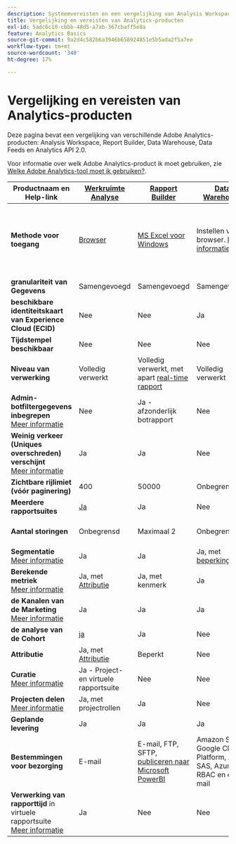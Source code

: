 ```yaml
---
description: Systeemvereisten en een vergelijking van Analysis Workspace, Report Builder, Data Warehouse en Data Workbench
title: Vergelijking en vereisten van Analytics-producten
exl-id: 5adc6c10-cbbb-48d5-a7ab-367cbaff5e8a
feature: Analytics Basics
source-git-commit: 9a2d4c582b6a3946b658924851e5b5ada2f5a7ee
workflow-type: tm+mt
source-wordcount: '340'
ht-degree: 17%

---
```


# Vergelijking en vereisten van Analytics-producten

Deze pagina bevat een vergelijking van verschillende Adobe Analytics-producten: Analysis Workspace, Report Builder, Data Warehouse, Data Feeds en Analytics API 2.0.

Voor informatie over welk Adobe Analytics-product ik moet gebruiken, zie [Welke Adobe Analytics-tool moet ik gebruiken?](/help/analyze/get-started/which-analytics-tool.md).

| Productnaam en Help-link | [Werkruimte Analyse](/help/analyze/analysis-workspace/home.md) | [Rapport Builder](/help/analyze/report-builder/rb-overview.md) | [Data Warehouse](/help/export/data-warehouse/data-warehouse.md) | [Gegevensfeeds](/help/export/analytics-data-feed/data-feed-overview.md) | [Analytische API 2.0](https://www.adobe.io/apis/experiencecloud/analytics/docs.html) |
|---|---|---|---|---|---|
| **Methode voor toegang** | [Browser](/help/analyze/get-started/sys-reqs.md) | [MS Excel voor Windows](/help/analyze/legacy-report-builder/setup/system-requirements.md) | Instellen via de browser. [Meer informatie](/help/analyze/get-started/sys-reqs.md) | Instellen via de browser. [Meer informatie](/help/export/analytics-data-feed/data-feed-overview.md) | RESTful API-hulpmiddelen. Meld u aan met Adobe Developer-gegevens. [Meer informatie](https://developer.adobe.com/analytics-apis/docs/2.0/) |
| **granulariteit van Gegevens** | Samengevoegd | Samengevoegd | Samengevoegd | Actief | Samengevoegd |
| **beschikbare identiteitskaart van Experience Cloud (ECID)** | Nee | Nee | Ja | Ja | Nee |
| **Tijdstempel beschikbaar** | Nee | Nee | Nee | Ja | Nee |
| **Niveau van verwerking** | Volledig verwerkt | Volledig verwerkt, met apart [real-time rapport](/help/admin/admin/c-manage-report-suites/c-edit-report-suites/realtime/realtime.md) | Volledig verwerkt | Volledig verwerkt | Volledig verwerkt |
| **Admin-botfiltergegevens inbegrepen** <br> [Meer informatie](/help/admin/admin/c-manage-report-suites/c-edit-report-suites/general/bot-removal/bot-removal.md) | Nee | Ja - afzonderlijk botrapport | Nee | Nee | Nee |
| **Weinig verkeer (Uniques overschreden) verschijnt** <br> [Meer informatie](/help/technotes/low-traffic.md) | Ja | Ja | Nee | Nee | Ja |
| **Zichtbare rijlimiet (vóór paginering)** | 400 | 50000 | Onbegrensd | Onbegrensd | 50000 |
| **Meerdere rapportsuites** | [Ja](/help/analyze/analysis-workspace/build-workspace-project/multiple-report-suites.md) | Ja | Nee | Ja | Nee | Ja |
| **Aantal storingen** | Onbegrensd | Maximaal 2 | Onbegrensd | Onbegrensd | Onbeperkt, voer meerdere query&#39;s uit |
| **Segmentatie** <br> [Meer informatie](/help/components/segmentation/segmentation-workflow/seg-workflow.md) | Ja | Ja | Ja, met [ beperkingen ](/help/components/segmentation/seg-reference/seg-compatibility.md) | Nee | Ja |
| **Berekende metriek** <br> [Meer informatie](/help/components/c-calcmetrics/cm-overview.md) | Ja, met [ Attributie ](/help/analyze/analysis-workspace/attribution/overview.md) | Ja, met kenmerk | Ja | Nee | Ja, met [ Attributie ](/help/analyze/analysis-workspace/attribution/overview.md) |
| **de Kanalen van de Marketing** <br> [Meer informatie](/help/components/c-marketing-channels/c-getting-started-mchannel.md) | Ja | Ja | Ja | Ja - [va_finder, va_closer](/help/export/analytics-data-feed/c-df-contents/datafeeds-reference.md) | Ja |
| **de analyse van de Cohort** | [ ja ](/help/analyze/analysis-workspace/visualizations/cohort-table/cohort-analysis.md) | Ja | Nee | Nee | Nee |
| **Attributie** | Ja, met [ Attributie ](/help/analyze/analysis-workspace/attribution/overview.md) | Beperkt | Nee | Nee | Ja, met [Attributie](/help/analyze/analysis-workspace/attribution/overview.md) | Nee |
| **Curatie** <br> [Meer informatie](/help/analyze/analysis-workspace/curate-share/curate.md) | Ja - Project- en virtuele rapportsuite | Nee | Nee | Nee | Ja - Alleen virtuele rapportsuite |
| **Projecten delen** <br> [Meer informatie](/help/analyze/analysis-workspace/curate-share/share-projects.md) | Ja, met projectrollen | Ja | Nee | Nee | Nee |
| **Geplande levering** | Ja | Ja | Ja | Ja | Nee |
| **Bestemmingen voor bezorging** | E-mail | E-mail, FTP, SFTP, [publiceren naar Microsoft PowerBI](/help/analyze/legacy-report-builder/c-publish-power-bi/power-bi.md) | Amazon S3, Google Cloud Platform, Azure SAS, Azure RBAC en e-mail | Amazon S3, Azure RBAC, Azure SAS en Google Cloud Platform | - |
| **Verwerking van rapporttijd** in virtuele rapportsuite <br> [Meer informatie](/help/components/vrs/vrs-report-time-processing.md) | Ja | Nee | Nee | Nee | Ja |
